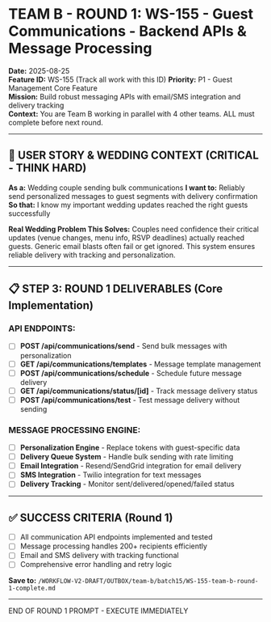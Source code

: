 # TEAM B - ROUND 1: WS-155 - Guest Communications - Backend APIs & Message Processing

**Date:** 2025-08-25  
**Feature ID:** WS-155 (Track all work with this ID)
**Priority:** P1 - Guest Management Core Feature  
**Mission:** Build robust messaging APIs with email/SMS integration and delivery tracking  
**Context:** You are Team B working in parallel with 4 other teams. ALL must complete before next round.

---

## 🎯 USER STORY & WEDDING CONTEXT (CRITICAL - THINK HARD)

**As a:** Wedding couple sending bulk communications
**I want to:** Reliably send personalized messages to guest segments with delivery confirmation
**So that:** I know my important wedding updates reached the right guests successfully

**Real Wedding Problem This Solves:**
Couples need confidence their critical updates (venue changes, menu info, RSVP deadlines) actually reached guests. Generic email blasts often fail or get ignored. This system ensures reliable delivery with tracking and personalization.

---

## 📋 STEP 3: ROUND 1 DELIVERABLES (Core Implementation)

### **API ENDPOINTS:**
- [ ] **POST /api/communications/send** - Send bulk messages with personalization
- [ ] **GET /api/communications/templates** - Message template management
- [ ] **POST /api/communications/schedule** - Schedule future message delivery
- [ ] **GET /api/communications/status/[id]** - Track message delivery status
- [ ] **POST /api/communications/test** - Test message delivery without sending

### **MESSAGE PROCESSING ENGINE:**
- [ ] **Personalization Engine** - Replace tokens with guest-specific data
- [ ] **Delivery Queue System** - Handle bulk sending with rate limiting
- [ ] **Email Integration** - Resend/SendGrid integration for email delivery
- [ ] **SMS Integration** - Twilio integration for text messages
- [ ] **Delivery Tracking** - Monitor sent/delivered/opened/failed status

---

## ✅ SUCCESS CRITERIA (Round 1)

- [ ] All communication API endpoints implemented and tested
- [ ] Message processing handles 200+ recipients efficiently
- [ ] Email and SMS delivery with tracking functional
- [ ] Comprehensive error handling and retry logic

**Save to:** `/WORKFLOW-V2-DRAFT/OUTBOX/team-b/batch15/WS-155-team-b-round-1-complete.md`

---

END OF ROUND 1 PROMPT - EXECUTE IMMEDIATELY